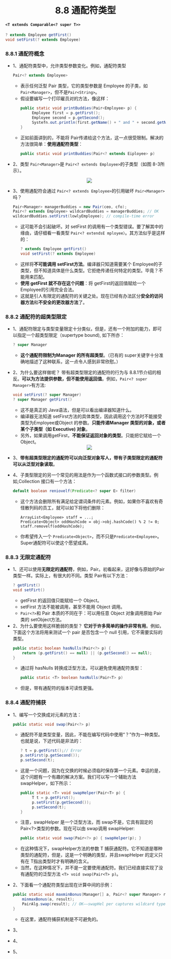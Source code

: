 <div align=center><h1>8.8 通配符类型</h1></div>

#### `<T extends Comparable<? super T>>`
```java
? extends Employee getFirst()
void setFirst(? extends Employee)
```


### 8.8.1 通配符概念

* 1、通配符类型中，允许类型参数变化。例如，通配符类型
  ```java
  Pair<? extends Employee>
  ```
	* 表示任何泛型 Pair 类型，它的类型参数是 Employee 的子类，如 `Pair<Manager>`，但不是`Pair<String>`。
	* 假设要编写一个打印雇员对的方法，像这样：
	  ```java
	  public static void printBuddies(Pair<Employee> p) {
           Employee first = p.getFirst();
           Employee second = p.getSecond();
           Systefn.out.println(first.getName() + " and " + second.getName() + " are buddies.");
	  }
	  ````
	* 正如前面讲到的，不能将 Pair<Manager>传递给这个方法，这一点很受限制。解决的方法很简单：**使用通配符类型**：
	  ```java
	  public static void printBuddies(Pair<? extends Eiployee> p)
	  ```
* 2、类型 `Pair<Manager>`是 `Pair<? extends Employee>`的子类型（如图 8-3所示）。

   <div align="center"><img src="./img/8-3.png"/></div>

* 3、使用通配符会通过 `Pair<? extends Employee>`的引用破坏 `Pair<Manager>`吗？
  ```java
  Pair<Manager> managerBuddies = new Pair(ceo, cfo);
  Pair<? extends Employee> wildcardBuddies = managerBuddies; // OK
  wildcardBuddies.setFirst(lowlyEmployee); // compile-time error
  ```
	* 这可能不会引起破坏。对 setFirst 的调用有一个类型错误。要了解其中的缘由，请仔细看一看类型 `Pair<? extendsE mployee〉`。其方法似乎是这样的：
	  ```java
	  ? extends Employee getFirst()
	  void setFirst(? extends Employee)
	  ```
	* 这样将**不可能调用 setFirst方法**。编译器只知道需要某个 Employee的子类型，但不知道具体是什么类型。它拒绝传递任何特定的类型。毕竟？不能用来匹配。
	* **使用 getFirst 就不存在这个问题**：将 getFirst的返回值赋给一个 Employee的引用完全合法。
	* 这就是引人有限定的通配符的关键之处。现在已经有办法区分**安全的访问器方法**和**不安全的更改器方法**了。

### 8.8.2 通配符的超类型限定

* 1、通配符限定与类型变量限定十分类似，但是，还有一个附加的能力，即可以指定一个超类型限定（supertype bound), 如下所亦：
  ```java
  ? super Manager
  ```
	* **这个通配符限制为Manager 的所有超类型**。（已有的 super关键字十分准确地描述了这种联系，这一点令人感到非常欣慰。）
* 2、为什么要这样做呢？ 带有超类型限定的通配符的行为与 8.8.1节介绍的相反。**可以为方法提供参数，但不能使用返回值**。例如，`Pair<? super Manager>`有方法:
  ```java
  void setFirst(? super Manager)
  ? super Manager getFirst()
  ```
	* 这不是真正的 Java语法，但是可以看出编译器知道什么。
	* 编译器无法知道 setFirst方法的具体类型，因此调用这个方法时不能接受类型为Employee或Object 的参数。**只能传递Manager 类型的对象，或者某个子类型（如 Executive) 对象**。
	* 另外，如果调用getFirst，**不能保证返回对象的类型**。只能把它赋给一个 Object。

   <div align="center"><img src="./img/8-4.png"/></div>

* 3、**带有超类型限定的通配符可以向泛型对象写人，带有子类型限定的通配符可以从泛型对象读取**。
* 4、子类型限定的另一个常见的用法是作为一个函数式接口的参数类型。例如,Collection 接口有一个方法：
  ```java
  default boolean reniovelf(Predicate<? super E> filter)
  ```
	* 这个方法会删除所有满足给定谓词条件的元素。例如，如果你不喜欢有奇怪散列码的员工，就可以如下将他们删除：
	  ```
	  ArrayList<Employee> staff = ...;
	  Predicate<Object> oddHashCode = obj->obj.hashCode() % 2 != 0;
	  staff.removelf(oddHashCode);
	  ```
	* 你希望传入一个 `Predicate<Object>`，而不只是`Predicate<Employee>`。Super通配符可以使这个愿望成真。

### 8.8.3 无限定通配符

* 1、还可以使用**无限定的通配符**，例如，Pair<?>。初看起来，这好像与原始的Pair 类型一样。实际上，有很大的不同。类型 Pair<?>有以下方法：
  ```java
  ? getFirst()
  void setFirt()
  ```
	* getFirst 的返回值只能赋给一个 Object。
	* setFirst 方法不能被调用，甚至不能用 Object 调用。
	* `Pair<?>`和 Pair 本质的不同在于：可以用任意 Object 对象调用原始 Pair 类的 setObject方法。
* 2、为什么要使用这样脆弱的类型？ **它对于许多简单的操作非常有用**。例如，下面这个方法将用来测试一个 pair 是否包含一个 null 引用，它不需要实际的类型。
  ```java
  public static boolean hasNulls(Pair<?> p) {
      return (p.getFirst() == null) || (p.getSecond() == null);
  }
  ```
	* 通过将 hasNulls 转换成泛型方法，可以避免使用通配符类型：
	  ```java
	  public static <T> boolean hasNulls(Pair<T> p)
	  ```
	* 但是，带有通配符的版本可读性更强。

### 8.8.4 通配符捕获

* 1、编写一个交换成对元素的方法：
  ```java
  public static void swap(Pair<?> p)
  ```
	* 通配符不是类型变量，因此，不能在编写代码中使用“？”作为一种类型。也就是说，下述代码是非法的：
	  ```java
	  ? t = p.getFirst();// Error
	  p.setFirst(p.getSecond());
	  p.setSecond(t);
	  ```
	* 这是一个问题，因为在交换的时候必须临时保存第一个元素。幸运的是，这个问题有一个有趣的解决方案。我们可以写一个辅助方法 swapHelper，如下所示：
	  ```java
	  public static <T> void swapHelper(Pair<T> p) {
           T t = p.getFirst();
           p.setFirst(p.getSecond());
           p.setSecond(t);
	  }
	  ```
	* 注意，swapHelper 是一个泛型方法，而 swap不是，它具有固定的 Pair<?>类型的参数。现在可以由 swap调用 swapHelper:
	  ```java
	  public static void swap(Pair<?> p) { swapHelper(p); }
	  ```
	* 在这种情况下，swapHelper方法的参数 T 捕获通配符。它不知道是哪种类型的通配符，但是，这是一个明确的类型，并且<T>swapHelper 的定义只有在 T指出类型时才有明确的含义。
	* 当然，在这种情况下，并不是一定要使用通配符。我们已经直接实现了没有通配符的泛型方法 `<T> void swap(Pair<T> p)`。

* 2、下面看一个通配符类型出现在计算中间的示例： 
  ```java
  public static void maxminBonus(Manager[] a, Pair<? super Manager> result) {
      minmaxBonus(a, result);
      PairAlg.swap(result); // OK——swapHel per captures wildcard type
  }
  ```
	* 在这里，通配符捕获机制是不可避免的。
* 3、
* 4、
* 5、









































